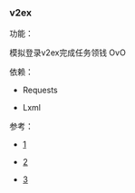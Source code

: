 ### **v2ex**

功能：

模拟登录v2ex完成任务领钱 OvO

依赖：

*  Requests

*  Lxml

参考：

*  [1](http://www.v2ex.com/t/69166)

*  [2](http://www.v2ex.com/t/80927)

*  [3](http://www.v2ex.com/t/68549)